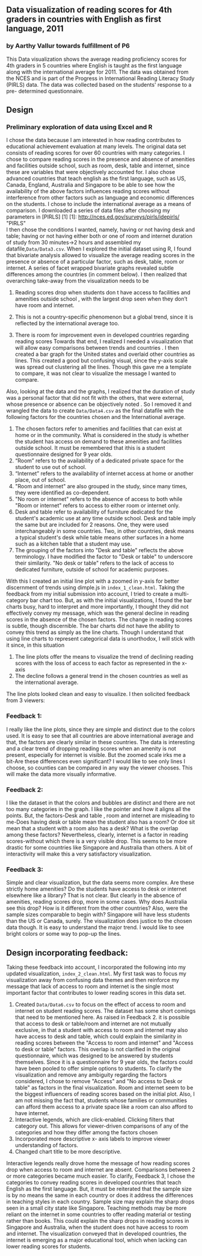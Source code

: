 ## Data visualization of reading scores for 4th graders in countries with English as first language, 2011

### by Aarthy Vallur towards fulfillment of P6

This Data visualization shows the average reading proficiency scores for 4th graders in 5 countries where English is taught as the first language along with the international average for 2011. The data was obtained from the NCES and is part of the Progress in International Reading Literacy Study (PIRLS) data. The data was collected based on the students' response to a pre- determined questionnaire. 

## Design
### Preliminary exploration of data using Excel and R
I chose the data because I am interested in how reading contributes to educational achievement evaluation at many levels. The original data set consists of reading scores for over 60 countries with many categories. I chose to compare reading scores in the presence and absence of amenities and facilities outside school, such as room, desk, table and internet, since these are variables that were objectively accounted for. I also chose advanced countries that teach english as the first language, such as US, Canada, England, Australia and Singapore to be able to see how the availability of the above factors influences reading scores without interference from other factors such as language and economic differences on the students. I chose to include the international average as a means of comparison. 
I downloaded a series of data files after choosing my parameters in [PIRLS] [1]
 [1]: http://nces.ed.gov/surveys/pirls/idepirls/ "PIRLS"                           
I then chose the conditions I wanted, namely, having or not having desk and table; having or not having either both or one of room and internet duration of study from 30 minutes->2 hours and assembled my datafile,```Data/Data3.csv```.  When I explored the initial dataset using R, I found that bivariate analysis allowed to visualize the average reading scores in the presence or absence of a particular factor, such as desk, table, room or internet. A series of facet wrapped bivariate graphs revealed subtle differences among the countries (in comment below). I then realized that overarching take-away from the visualization needs to be

1. Reading scores drop when students don t have access to facilities and amenities outside school , with the largest drop seen when they don’t have room and internet.

2. This is not a  country-specific phenomenon but a global trend, since it is reflected by the international average too.
 
3. There is room for improvement even in developed countries regarding reading scores 
Towards that end, I realized I needed a visualization that will allow easy comparisons between trends and countries .  I then created a bar graph for the United states and overlaid other countries as lines. This created a good but confusing visual, since the y-axis scale was spread out clustering all the lines. Though this gave me a template to compare, it was not clear to visualize the message I wanted to compare. 

Also, looking at the data and the graphs, I realized that the duration of study was a personal factor that did not fit with the others, that were external, whose presence or absence can be objectively noted . So I removed it and wrangled the data to create ```Data/Data4.csv```  as the final datafile with the following factors for the countries chosen and the International average.

1. The chosen factors refer to amenities and facilities that can exist at home or in the community. What is considered in the study is whether the student has access on demand to these amenities and facilities outside school. It must be remembered that ithis is a student questionnaire designed for 9 year olds.
2. “Room” refers to the availability of a dedicated private space for the student to use out of school. 
3. “Internet” refers to the availability of internet access at home or another place, out of school.
4. "Room and internet" are also grouped in the study, since many times, they were identified as co-dependent. 
5.  "No room or internet" refers to the absence of access to both while "Room or internet" refers to access to either room or internet only. 
6. Desk and table refer to availability of furniture dedicated for the student's academic use at any time outside school. Desk and table imply the same but are included for 2 reasons. One, they were used interchangeably in some countries. Two, in other countries, desk means a typical student's desk while table means other surfaces in a home such as a kitchen table that a student may use. 
7. The grouping of the factors into "Desk and table" reflects the above terminology. I have modified the factor to "Desk or table" to underscore their similarity. "No desk or table" refers to the lack of access to dedicated furniture,  outside of school for academic purposes.

With this I created an initial line plot with a zoomed in y-axis for better discernment of trends using dimple.js in `index_1_clean.html`.  Taking the feedback from my initial submission into account, I tried to create a multi-category bar chart too. But, as with the initial visualizations, I found the bar charts busy, hard to interpret and more importantly, I thought they did not effectively convey my message, which was the general decline in reading scores in the absence of the chosen factors. The change in reading scores is subtle, though discernible. The bar charts did not have the ability to convey this trend as simply as the line charts. Though I understand that using line charts to represent categorical data is unorthodox, I will stick with it since, in this situation

1.  The line plots offer the means to visualize the trend of declining reading scores with the loss of access to each factor as represented in the x- axis
2. The decline follows a general trend in the chosen countries as well as the international average.

The line plots looked clean and easy to visualize. I then solicited feedback from 3 viewers:
### Feedback 1:
I really like the line plots, since they are simple and distinct due to the colors used. It is easy to see that all countries are above international average and that, the factors are clearly similar in these countries. The data is interesting and a clear trend of dropping reading scores when an amenity is not present, especially for internet is visible. But the zoomed scale irks me a bit-Are these differences even significant? I would like to see only lines I choose, so counties can be compared in any way the viewer chooses. This will make the data more visually informative.
### Feedback 2:
I like the dataset in that the colors and bubbles are distinct and there are not too many categories in the graph. I like the pointer and how it aligns all the points. But, the factors-Desk and table , room and internet are misleading to me-Does having desk or table mean the student also has a room? Or doe sit mean that a student with a room also has a desk? What is the overlap among these factors? Nevertheless, clearly, internet is a factor in reading scores-without which there is a very visible drop. This seems to be more drastic for some countries like Singapore and Australia than others. A bit of interactivity will make this a very satisfactory visualization.
### Feedback 3:
Simple and clear visualization, but the data seems more complex. Are these strictly home amenities? Do the students have access to desk or internet elsewhere like a library? That is not clear. But clearly in the absence of amenities, reading scores drop, more in some cases. Why does Australia see this drop? How is it different from the other countries? Also, were the sample sizes comparable to begin with? Singapore will have less students than the US or Canada, surely. The visualization does justice to the chosen data though. It is easy to understand the major trend. I would like to see bright colors or some way to pop-up the lines.

## Design incorporating feedback:
Taking these feedback into account, I incorporated the following into my updated visualization, `index_2_clean.html`. My first task was to focus my visualization away from confusing data themes and then reinforce my message that lack of access to room and internet is the single most important factor that contributes to lower reading scores in this data set.

1. Created ```Data/Data6.csv``` to focus on the effect of access to room and internet on student reading scores. The dataset has some short comings that need to be mentioned here. As raised in Feedback     2. it is possible that access to desk or table/room and internet are not mutually exclusive, in that a student with access to room and internet may also have access to desk and table, which could explain the similarity in reading scores between the "Access to room and internet" and "Access to desk or table" factors. This overlap is not clarified in the original questionnaire, which was designed to be answered by students themselves. Since it is a questionnaire for 9 year olds, the factors could have been pooled to offer simple options to students. To clarify the visualization and remove any ambiguity regarding the factors considered, I chose to remove "Access" and "No access to Desk or table" as factors in the final visualization. Room and internet seem to be the biggest influencers of reading scores based on the initial plot. Also, I am not missing the fact that, students whose families or communities can afford them access to a private space like a room can also afford to have internet. 
2. Interactive legends, which are click-enabled. Clicking filters that category out. This allows for viewer-driven comparisons of any of the categories and how they differ among the factors chosen
3. Incorporated more descriptive x- axis labels to improve viewer understanding of factors. 
4. Changed chart title to be more descriptive.

Interactive legends really drove home the message of how reading scores drop when access to room and internet are absent. Comparisons between 2 or more categories became much easier. To clarify, Feedback 3,  I chose the categories to convey reading scores in developed countries that teach English as the first language. But, it must be reiterated that the sample size is by no means the same in each country or does it address the differences in teaching styles in each country. Sample size may explain the sharp drops seen in a small city state like Singapore. Teaching methods may be more reliant on the internet in some countries to offer reading material or testing rather than books. This could explain the sharp drops in reading scores in Singapore and Australia,  when the student does not have access to room and internet. 
The visualization conveyed that in developed countries, the internet is emerging as a major educational tool, which when lacking can lower reading scores for students.
